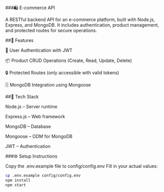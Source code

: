###🛍️ E-commerce API

A RESTful backend API for an e-commerce platform, built with Node.js, Express, and MongoDB. It includes authentication, product management, and protected routes for secure operations.

##🔧 Features

👤 User Authentication with JWT

📦 Product CRUD Operations (Create, Read, Update, Delete)

🔒 Protected Routes (only accessible with valid tokens)

🗄️ MongoDB Integration using Mongoose

##🚀 Tech Stack

Node.js – Server runtime

Express.js – Web framework

MongoDB – Database

Mongoose – ODM for MongoDB

JWT – Authentication

###⚙️ Setup Instructions

Copy the .env.example file to config/config.env
Fill in your actual values:

```bash
cp .env.example config/config.env
npm install
npm start
